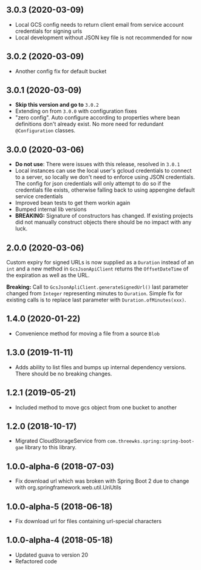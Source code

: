 ## 3.0.3 (2020-03-09)
- Local GCS config needs to return client email from service account credentials for signing urls
- Local development without JSON key file is not recommended for now

## 3.0.2 (2020-03-09)
- Another config fix for default bucket

## 3.0.1 (2020-03-09)
- **Skip this version and go to** `3.0.2`
- Extending on from `3.0.0` with configuration fixes
- "zero config". Auto configure according to properties where bean definitions don't already exist. No more need for redundant `@Configuration` classes.

## 3.0.0 (2020-03-06)
- **Do not use**: There were issues with this release, resolved in `3.0.1`
- Local instances can use the local user's gcloud credentials to connect to a server, so locally we don't need to enforce using JSON credentials. The config for json credentials will only attempt to do so if the credentials file exists, otherwise falling back to using appengine default service credentials
- Improved bean tests to get them workin again
- Bumped internal lib versions
- **BREAKING:** Signature of constructors has changed. If existing projects did not manually construct objects there should be no impact with any luck.

## 2.0.0 (2020-03-06)
Custom expiry for signed URLs is now supplied as a `Duration` instead of an `int` and a new method in `GcsJsonApiClient` returns
the `OffsetDateTime` of the expiration as well as the URL.

**Breaking:** Call to `GcsJsonApliClient.generateSignedUrl()` last parameter changed from `Integer` representing minutes to `Duration`.
Simple fix for existing calls is to replace last parameter with `Duration.ofMinutes(xxx)`.

## 1.4.0 (2020-01-22)
- Convenience method for moving a file from a source `Blob`

## 1.3.0 (2019-11-11)
- Adds ability to list files and bumps up internal dependency versions. There should be no breaking changes.

## 1.2.1 (2019-05-21)
- Included method to move gcs object from one bucket to another

## 1.2.0 (2018-10-17)
- Migrated CloudStorageService from `com.threewks.spring:spring-boot-gae` library to this library.

## 1.0.0-alpha-6 (2018-07-03)
- Fix download url which was broken with Spring Boot 2 due to change with org.springframework.web.util.UriUtils

## 1.0.0-alpha-5 (2018-06-18)
- Fix download url for files containing url-special characters

## 1.0.0-alpha-4 (2018-05-18)
- Updated guava to version 20
- Refactored code
